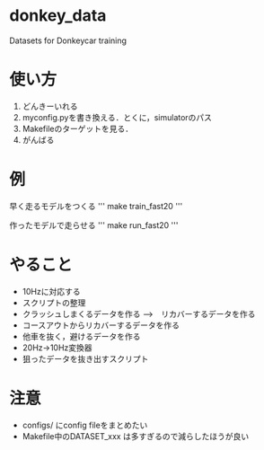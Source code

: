 # donkey_data
Datasets for Donkeycar training

# 使い方
1. どんきーいれる
1. myconfig.pyを書き換える．とくに，simulatorのパス
1. Makefileのターゲットを見る．
1. がんばる

# 例

早く走るモデルをつくる
'''
 make train_fast20
'''

作ったモデルで走らせる
'''
 make run_fast20
'''

# やること
- 10Hzに対応する
- スクリプトの整理
- クラッシュしまくるデータを作る -->　リカバーするデータを作る
- コースアウトからリカバーするデータを作る
- 他車を抜く，避けるデータを作る
- 20Hz->10Hz変換器
- 狙ったデータを抜き出すスクリプト


# 注意
- configs/ にconfig fileをまとめたい
- Makefile中のDATASET_xxx は多すぎるので減らしたほうが良い
